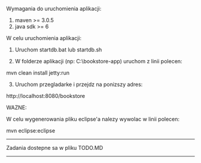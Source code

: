 Wymagania do uruchomienia aplikacji:
1. maven >= 3.0.5
2. java sdk >= 6


W celu uruchomienia aplikacji:

1. Uruchom startdb.bat lub  startdb.sh

2. W folderze aplikacji (np: C:\bookstore-app) uruchom z linii polecen:

mvn clean install jetty:run

3. Uruchom przegladarke i przejdz na ponizszy adres:

http://localhost:8080/bookstore


WAZNE:

W celu wygenerowania pliku eclipse'a nalezy wywolac w linii polecen:

mvn eclipse:eclipse

-----------------------------------
Zadania dostepne sa w pliku TODO.MD

-----------------------------------

